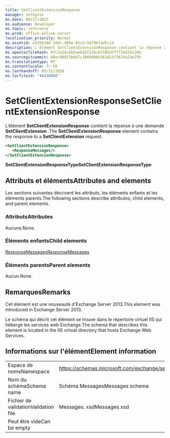 ```yaml
---
title: SetClientExtensionResponse
manager: sethgros
ms.date: 09/17/2015
ms.audience: Developer
ms.topic: reference
ms.prod: office-online-server
localization_priority: Normal
ms.assetid: e335b166-3ddc-469e-81cb-5679bfad5c14
description: L’élément SetClientExtensionResponse contient la réponse à une demande SetClientExtension.
ms.openlocfilehash: 97c3a54c6bbaeb1bf22bc87505d7f7f59d10c20b
ms.sourcegitcommit: 88ec988f2bb67c1866d06b361615f3674a24e795
ms.translationtype: MT
ms.contentlocale: fr-FR
ms.lasthandoff: 05/31/2020
ms.locfileid: "44438088"
---
```

# <a name="setclientextensionresponse"></a><span data-ttu-id="76857-103">SetClientExtensionResponse</span><span class="sxs-lookup"><span data-stu-id="76857-103">SetClientExtensionResponse</span></span>

<span data-ttu-id="76857-104">L’élément **SetClientExtensionResponse** contient la réponse à une demande **SetClientExtension** .</span><span class="sxs-lookup"><span data-stu-id="76857-104">The **SetClientExtensionResponse** element contains the response to a **SetClientExtension** request.</span></span> 
  
```XML
<SetClientExtensionResponse>
   <ResponseMessages/>
</SetClientExtensionResponse>
```

 <span data-ttu-id="76857-105">**SetClientExtensionResponseType**</span><span class="sxs-lookup"><span data-stu-id="76857-105">**SetClientExtensionResponseType**</span></span>
## <a name="attributes-and-elements"></a><span data-ttu-id="76857-106">Attributs et éléments</span><span class="sxs-lookup"><span data-stu-id="76857-106">Attributes and elements</span></span>

<span data-ttu-id="76857-107">Les sections suivantes décrivent les attributs, les éléments enfants et les éléments parents.</span><span class="sxs-lookup"><span data-stu-id="76857-107">The following sections describe attributes, child elements, and parent elements.</span></span>
  
### <a name="attributes"></a><span data-ttu-id="76857-108">Attributs</span><span class="sxs-lookup"><span data-stu-id="76857-108">Attributes</span></span>

<span data-ttu-id="76857-109">Aucune.</span><span class="sxs-lookup"><span data-stu-id="76857-109">None.</span></span>
  
### <a name="child-elements"></a><span data-ttu-id="76857-110">Éléments enfants</span><span class="sxs-lookup"><span data-stu-id="76857-110">Child elements</span></span>

[<span data-ttu-id="76857-111">ResponseMessages</span><span class="sxs-lookup"><span data-stu-id="76857-111">ResponseMessages</span></span>](responsemessages.md)
  
### <a name="parent-elements"></a><span data-ttu-id="76857-112">Éléments parents</span><span class="sxs-lookup"><span data-stu-id="76857-112">Parent elements</span></span>

<span data-ttu-id="76857-113">Aucun.</span><span class="sxs-lookup"><span data-stu-id="76857-113">None.</span></span>
  
## <a name="remarks"></a><span data-ttu-id="76857-114">Remarques</span><span class="sxs-lookup"><span data-stu-id="76857-114">Remarks</span></span>

<span data-ttu-id="76857-115">Cet élément est une nouveauté d'Exchange Server 2013.</span><span class="sxs-lookup"><span data-stu-id="76857-115">This element was introduced in Exchange Server 2013.</span></span>
  
<span data-ttu-id="76857-116">Le schéma qui décrit cet élément se trouve dans le répertoire virtuel IIS qui héberge les services web Exchange.</span><span class="sxs-lookup"><span data-stu-id="76857-116">The schema that describes this element is located in the IIS virtual directory that hosts Exchange Web Services.</span></span>
  
## <a name="element-information"></a><span data-ttu-id="76857-117">Informations sur l'élément</span><span class="sxs-lookup"><span data-stu-id="76857-117">Element information</span></span>

|||
|:-----|:-----|
|<span data-ttu-id="76857-118">Espace de noms</span><span class="sxs-lookup"><span data-stu-id="76857-118">Namespace</span></span>  <br/> |https://schemas.microsoft.com/exchange/services/2006/messages  <br/> |
|<span data-ttu-id="76857-119">Nom du schéma</span><span class="sxs-lookup"><span data-stu-id="76857-119">Schema name</span></span>  <br/> |<span data-ttu-id="76857-120">Schéma Messages</span><span class="sxs-lookup"><span data-stu-id="76857-120">Messages schema</span></span>  <br/> |
|<span data-ttu-id="76857-121">Fichier de validation</span><span class="sxs-lookup"><span data-stu-id="76857-121">Validation file</span></span>  <br/> |<span data-ttu-id="76857-122">Messages. xsd</span><span class="sxs-lookup"><span data-stu-id="76857-122">Messages.xsd</span></span>  <br/> |
|<span data-ttu-id="76857-123">Peut être vide</span><span class="sxs-lookup"><span data-stu-id="76857-123">Can be empty</span></span>  <br/> ||
   

